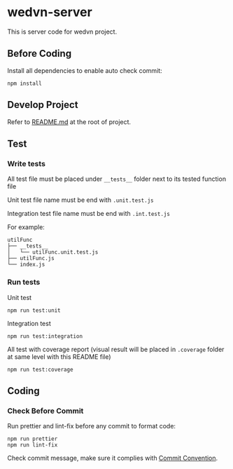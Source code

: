 # wedvn-server

This is server code for wedvn project.

## Before Coding

Install all dependencies to enable auto check commit:

```
npm install
```

## Develop Project

Refer to [README.md](../README.md) at the root of project.

## Test

### Write tests

All test file must be placed under `__tests__` folder next to its tested function file

Unit test file name must be end with `.unit.test.js`

Integration test file name must be end with `.int.test.js`

For example:

```
utilFunc
├── __tests__
│   └── utilFunc.unit.test.js
├── utilFunc.js
└── index.js
```

### Run tests

Unit test

```
npm run test:unit
```

Integration test

```
npm run test:integration
```

All test with coverage report (visual result will be placed in `.coverage` folder at same level with this README file)

```
npm run test:coverage
```

## Coding

### Check Before Commit

Run prettier and lint-fix before any commit to format code:

```
npm run prettier
npm run lint-fix
```

Check commit message, make sure it complies with [Commit Convention](https://www.conventionalcommits.org/en/v1.0.0-beta.2/).
